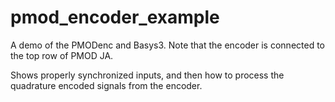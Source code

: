 # pmod_encoder_example
A demo of the PMODenc and Basys3. Note that the encoder is connected to the top row of PMOD JA.

Shows properly synchronized inputs, and then how to process the quadrature encoded signals from the encoder.
